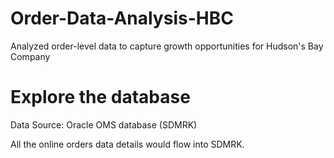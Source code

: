 # Order-Data-Analysis-HBC
Analyzed order-level data to capture growth opportunities for Hudson's Bay Company

# Explore the database
Data Source: Oracle OMS database (SDMRK)

All the online orders data details would flow into SDMRK.
